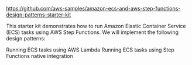https://github.com/aws-samples/amazon-ecs-and-aws-step-functions-design-patterns-starter-kit

This starter kit demonstrates how to run Amazon Elastic Container Service (ECS) tasks using AWS Step Functions. We will implement the following design patterns:

Running ECS tasks using AWS Lambda
Running ECS tasks using Step Functions native integration